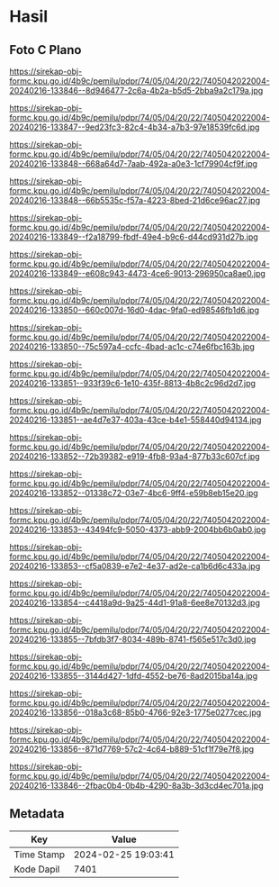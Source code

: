 # Hasil

## Foto C Plano

https://sirekap-obj-formc.kpu.go.id/4b9c/pemilu/pdpr/74/05/04/20/22/7405042022004-20240216-133846--8d946477-2c6a-4b2a-b5d5-2bba9a2c179a.jpg

https://sirekap-obj-formc.kpu.go.id/4b9c/pemilu/pdpr/74/05/04/20/22/7405042022004-20240216-133847--9ed23fc3-82c4-4b34-a7b3-97e18539fc6d.jpg

https://sirekap-obj-formc.kpu.go.id/4b9c/pemilu/pdpr/74/05/04/20/22/7405042022004-20240216-133848--668a64d7-7aab-492a-a0e3-1cf79904cf9f.jpg

https://sirekap-obj-formc.kpu.go.id/4b9c/pemilu/pdpr/74/05/04/20/22/7405042022004-20240216-133848--66b5535c-f57a-4223-8bed-21d6ce96ac27.jpg

https://sirekap-obj-formc.kpu.go.id/4b9c/pemilu/pdpr/74/05/04/20/22/7405042022004-20240216-133849--f2a18799-fbdf-49e4-b9c6-d44cd931d27b.jpg

https://sirekap-obj-formc.kpu.go.id/4b9c/pemilu/pdpr/74/05/04/20/22/7405042022004-20240216-133849--e608c943-4473-4ce6-9013-296950ca8ae0.jpg

https://sirekap-obj-formc.kpu.go.id/4b9c/pemilu/pdpr/74/05/04/20/22/7405042022004-20240216-133850--660c007d-16d0-4dac-9fa0-ed98546fb1d6.jpg

https://sirekap-obj-formc.kpu.go.id/4b9c/pemilu/pdpr/74/05/04/20/22/7405042022004-20240216-133850--75c597a4-ccfc-4bad-ac1c-c74e6fbc163b.jpg

https://sirekap-obj-formc.kpu.go.id/4b9c/pemilu/pdpr/74/05/04/20/22/7405042022004-20240216-133851--933f39c6-1e10-435f-8813-4b8c2c96d2d7.jpg

https://sirekap-obj-formc.kpu.go.id/4b9c/pemilu/pdpr/74/05/04/20/22/7405042022004-20240216-133851--ae4d7e37-403a-43ce-b4e1-558440d94134.jpg

https://sirekap-obj-formc.kpu.go.id/4b9c/pemilu/pdpr/74/05/04/20/22/7405042022004-20240216-133852--72b39382-e919-4fb8-93a4-877b33c607cf.jpg

https://sirekap-obj-formc.kpu.go.id/4b9c/pemilu/pdpr/74/05/04/20/22/7405042022004-20240216-133852--01338c72-03e7-4bc6-9ff4-e59b8eb15e20.jpg

https://sirekap-obj-formc.kpu.go.id/4b9c/pemilu/pdpr/74/05/04/20/22/7405042022004-20240216-133853--43494fc9-5050-4373-abb9-2004bb6b0ab0.jpg

https://sirekap-obj-formc.kpu.go.id/4b9c/pemilu/pdpr/74/05/04/20/22/7405042022004-20240216-133853--cf5a0839-e7e2-4e37-ad2e-ca1b6d6c433a.jpg

https://sirekap-obj-formc.kpu.go.id/4b9c/pemilu/pdpr/74/05/04/20/22/7405042022004-20240216-133854--c4418a9d-9a25-44d1-91a8-6ee8e70132d3.jpg

https://sirekap-obj-formc.kpu.go.id/4b9c/pemilu/pdpr/74/05/04/20/22/7405042022004-20240216-133855--7bfdb3f7-8034-489b-8741-f565e517c3d0.jpg

https://sirekap-obj-formc.kpu.go.id/4b9c/pemilu/pdpr/74/05/04/20/22/7405042022004-20240216-133855--3144d427-1dfd-4552-be76-8ad2015ba14a.jpg

https://sirekap-obj-formc.kpu.go.id/4b9c/pemilu/pdpr/74/05/04/20/22/7405042022004-20240216-133856--018a3c68-85b0-4766-92e3-1775e0277cec.jpg

https://sirekap-obj-formc.kpu.go.id/4b9c/pemilu/pdpr/74/05/04/20/22/7405042022004-20240216-133856--871d7769-57c2-4c64-b889-51cf1f79e7f8.jpg

https://sirekap-obj-formc.kpu.go.id/4b9c/pemilu/pdpr/74/05/04/20/22/7405042022004-20240216-133846--2fbac0b4-0b4b-4290-8a3b-3d3cd4ec701a.jpg


## Metadata

| Key        | Value               |
| ---------- | ------------------- |
| Time Stamp | 2024-02-25 19:03:41 |
| Kode Dapil | 7401                |



